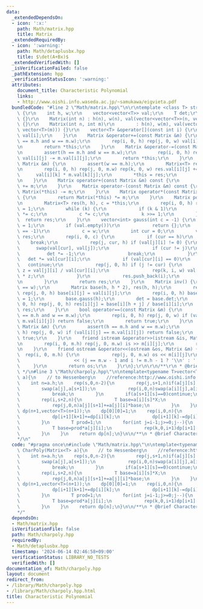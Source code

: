 ```yaml
---
data:
  _extendedDependsOn:
  - icon: ':x:'
    path: Math/matrix.hpp
    title: Matrix
  _extendedRequiredBy:
  - icon: ':warning:'
    path: Math/detaplusbx.hpp
    title: $\det(A+Bx)$
  _extendedVerifiedWith: []
  _isVerificationFailed: false
  _pathExtension: hpp
  _verificationStatusIcon: ':warning:'
  attributes:
    document_title: Characteristic Polynomial
    links:
    - http://www.oishi.info.waseda.ac.jp/~samukawa/eigvieta.pdf
  bundledCode: "#line 2 \"Math/matrix.hpp\"\n\r\ntemplate <class T> struct Matrix\
    \ {\r\n    int h, w;\r\n    vector<vector<T>> val;\r\n    T det;\r\n    Matrix()\
    \ {}\r\n    Matrix(int n) : h(n), w(n), val(vector<vector<T>>(n, vector<T>(n)))\
    \ {}\r\n    Matrix(int n, int m)\r\n        : h(n), w(m), val(vector<vector<T>>(n,\
    \ vector<T>(m))) {}\r\n    vector<T> &operator[](const int i) {\r\n        return\
    \ val[i];\r\n    }\r\n    Matrix &operator+=(const Matrix &m) {\r\n        assert(h\
    \ == m.h and w == m.w);\r\n        rep(i, 0, h) rep(j, 0, w) val[i][j] += m.val[i][j];\r\
    \n        return *this;\r\n    }\r\n    Matrix &operator-=(const Matrix &m) {\r\
    \n        assert(h == m.h and w == m.w);\r\n        rep(i, 0, h) rep(j, 0, w)\
    \ val[i][j] -= m.val[i][j];\r\n        return *this;\r\n    }\r\n    Matrix &operator*=(const\
    \ Matrix &m) {\r\n        assert(w == m.h);\r\n        Matrix<T> res(h, m.w);\r\
    \n        rep(i, 0, h) rep(j, 0, m.w) rep(k, 0, w) res.val[i][j] +=\r\n      \
    \      val[i][k] * m.val[k][j];\r\n        *this = res;\r\n        return *this;\r\
    \n    }\r\n    Matrix operator+(const Matrix &m) const {\r\n        return Matrix(*this)\
    \ += m;\r\n    }\r\n    Matrix operator-(const Matrix &m) const {\r\n        return\
    \ Matrix(*this) -= m;\r\n    }\r\n    Matrix operator*(const Matrix &m) const\
    \ {\r\n        return Matrix(*this) *= m;\r\n    }\r\n    Matrix pow(ll k) {\r\
    \n        Matrix<T> res(h, h), c = *this;\r\n        rep(i, 0, h) res.val[i][i]\
    \ = 1;\r\n        while (k) {\r\n            if (k & 1)\r\n                res\
    \ *= c;\r\n            c *= c;\r\n            k >>= 1;\r\n        }\r\n      \
    \  return res;\r\n    }\r\n    vector<int> gauss(int c = -1) {\r\n        det\
    \ = 1;\r\n        if (val.empty())\r\n            return {};\r\n        if (c\
    \ == -1)\r\n            c = w;\r\n        int cur = 0;\r\n        vector<int>\
    \ res;\r\n        rep(i, 0, c) {\r\n            if (cur == h)\r\n            \
    \    break;\r\n            rep(j, cur, h) if (val[j][i] != 0) {\r\n          \
    \      swap(val[cur], val[j]);\r\n                if (cur != j)\r\n          \
    \          det *= -1;\r\n                break;\r\n            }\r\n         \
    \   det *= val[cur][i];\r\n            if (val[cur][i] == 0)\r\n             \
    \   continue;\r\n            rep(j, 0, h) if (j != cur) {\r\n                T\
    \ z = val[j][i] / val[cur][i];\r\n                rep(k, i, w) val[j][k] -= val[cur][k]\
    \ * z;\r\n            }\r\n            res.push_back(i);\r\n            cur++;\r\
    \n        }\r\n        return res;\r\n    }\r\n    Matrix inv() {\r\n        assert(h\
    \ == w);\r\n        Matrix base(h, h * 2), res(h, h);\r\n        rep(i, 0, h)\
    \ rep(j, 0, h) base[i][j] = val[i][j];\r\n        rep(i, 0, h) base[i][h + i]\
    \ = 1;\r\n        base.gauss(h);\r\n        det = base.det;\r\n        rep(i,\
    \ 0, h) rep(j, 0, h) res[i][j] = base[i][h + j] / base[i][i];\r\n        return\
    \ res;\r\n    }\r\n    bool operator==(const Matrix &m) {\r\n        assert(h\
    \ == m.h and w == m.w);\r\n        rep(i, 0, h) rep(j, 0, w) if (val[i][j] !=\
    \ m.val[i][j]) return false;\r\n        return true;\r\n    }\r\n    bool operator!=(const\
    \ Matrix &m) {\r\n        assert(h == m.h and w == m.w);\r\n        rep(i, 0,\
    \ h) rep(j, 0, w) if (val[i][j] == m.val[i][j]) return false;\r\n        return\
    \ true;\r\n    }\r\n    friend istream &operator>>(istream &is, Matrix &m) {\r\
    \n        rep(i, 0, m.h) rep(j, 0, m.w) is >> m[i][j];\r\n        return is;\r\
    \n    }\r\n    friend ostream &operator<<(ostream &os, Matrix &m) {\r\n      \
    \  rep(i, 0, m.h) {\r\n            rep(j, 0, m.w) os << m[i][j]\r\n          \
    \                    << (j == m.w - 1 and i != m.h - 1 ? '\\n' : ' ');\r\n   \
    \     }\r\n        return os;\r\n    }\r\n};\r\n\r\n/**\r\n * @brief Matrix\r\n\
    \ */\n#line 3 \"Math/charpoly.hpp\"\n\ntemplate<typename T>vector<T> CharPoly(Matrix<T>\
    \ a){\n    // to Hessenberg\n    //reference:http://www.oishi.info.waseda.ac.jp/~samukawa/eigvieta.pdf\n\
    \    int n=a.h;\n    rep(s,0,n-2){\n        rep(j,s+1,n)if(a[j][s]!=0){\n    \
    \        swap(a[j],a[s+1]);\n            rep(i,0,n)swap(a[i][j],a[i][s+1]);\n\
    \            break;\n        }\n        if(a[s+1][s]==0)continue;\n        T X=T(1)/a[s+1][s];\n\
    \        rep(i,s+2,n){\n            T base=a[i][s]*X;\n            rep(j,0,n)a[i][j]-=a[s+1][j]*base;\n\
    \            rep(j,0,n)a[j][s+1]+=a[j][i]*base;\n        }\n    }\n    vector\
    \ dp(n+1,vector<T>(n+1));\n    dp[0][0]=1;\n    rep(i,0,n){\n        rep(k,0,i+1){\n\
    \            dp[i+1][k+1]+=dp[i][k];\n            dp[i+1][k]-=dp[i][k]*a[i][i];\n\
    \        }\n        T prod=1;\n        for(int j=i-1;j>=0;j--){\n            prod*=a[j+1][j];\n\
    \            T base=prod*a[j][i];\n            rep(k,0,i+1)dp[i+1][k]-=dp[j][k]*base;\n\
    \        }\n    }\n    return dp[n];\n}\n\n/**\n * @brief Characteristic Polynomial\n\
    */\n"
  code: "#pragma once\n#include \"Math/matrix.hpp\"\n\ntemplate<typename T>vector<T>\
    \ CharPoly(Matrix<T> a){\n    // to Hessenberg\n    //reference:http://www.oishi.info.waseda.ac.jp/~samukawa/eigvieta.pdf\n\
    \    int n=a.h;\n    rep(s,0,n-2){\n        rep(j,s+1,n)if(a[j][s]!=0){\n    \
    \        swap(a[j],a[s+1]);\n            rep(i,0,n)swap(a[i][j],a[i][s+1]);\n\
    \            break;\n        }\n        if(a[s+1][s]==0)continue;\n        T X=T(1)/a[s+1][s];\n\
    \        rep(i,s+2,n){\n            T base=a[i][s]*X;\n            rep(j,0,n)a[i][j]-=a[s+1][j]*base;\n\
    \            rep(j,0,n)a[j][s+1]+=a[j][i]*base;\n        }\n    }\n    vector\
    \ dp(n+1,vector<T>(n+1));\n    dp[0][0]=1;\n    rep(i,0,n){\n        rep(k,0,i+1){\n\
    \            dp[i+1][k+1]+=dp[i][k];\n            dp[i+1][k]-=dp[i][k]*a[i][i];\n\
    \        }\n        T prod=1;\n        for(int j=i-1;j>=0;j--){\n            prod*=a[j+1][j];\n\
    \            T base=prod*a[j][i];\n            rep(k,0,i+1)dp[i+1][k]-=dp[j][k]*base;\n\
    \        }\n    }\n    return dp[n];\n}\n\n/**\n * @brief Characteristic Polynomial\n\
    */"
  dependsOn:
  - Math/matrix.hpp
  isVerificationFile: false
  path: Math/charpoly.hpp
  requiredBy:
  - Math/detaplusbx.hpp
  timestamp: '2024-06-14 02:46:58+09:00'
  verificationStatus: LIBRARY_NO_TESTS
  verifiedWith: []
documentation_of: Math/charpoly.hpp
layout: document
redirect_from:
- /library/Math/charpoly.hpp
- /library/Math/charpoly.hpp.html
title: Characteristic Polynomial
---
```

